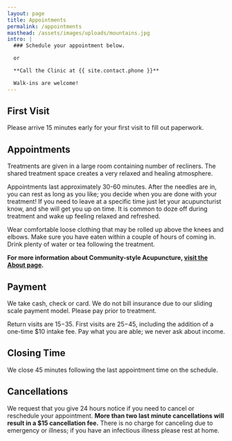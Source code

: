 ```yaml
---
layout: page
title: Appointments
permalink: /appointments
masthead: /assets/images/uploads/mountains.jpg
intro: |
  ### Schedule your appointment below.

  or

  **Call the Clinic at {{ site.contact.phone }}**

  Walk-ins are welcome!
---
```


## First Visit

Please arrive 15 minutes early for your first visit to fill out paperwork.

## Appointments

Treatments are given in a large room containing number of recliners. The shared treatment space creates a very relaxed and healing atmosphere.

Appointments last approximately 30-60 minutes. After the needles are in, you can rest as long as you like; you decide when you are done with your treatment! If you need to leave at a specific time just let your acupuncturist know, and she will get you up on time. It is common to doze off during treatment and wake up feeling relaxed and refreshed.

Wear comfortable loose clothing that may be rolled up above the knees and elbows. Make sure you have eaten within a couple of hours of coming in. Drink plenty of water or tea following the treatment.

**For more information about Community-style Acupuncture, [visit the About page](/about/).**

## Payment

We take cash, check or card. We do not bill insurance due to our sliding scale payment model. Please pay prior to treatment. 

Return visits are $15-$35. First visits are $25-$45, including the addition of a one-time $10 intake fee. Pay what you are able; we never ask about income.

## Closing Time

We close 45 minutes following the last appointment time on the schedule.

## Cancellations

We request that you give 24 hours notice if you need to cancel or reschedule your appointment. **More than two last minute cancellations will result in a $15 cancellation fee.** There is no charge for canceling due to emergency or illness; if you have an infectious illness please rest at home.